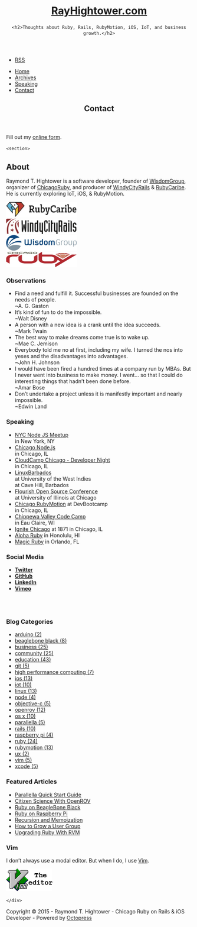 
<!DOCTYPE html>
<!--[if IEMobile 7 ]><html class="no-js iem7"><![endif]-->
<!--[if lt IE 9]><html class="no-js lte-ie8"><![endif]-->
<!--[if (gt IE 8)|(gt IEMobile 7)|!(IEMobile)|!(IE)]><!--><html class="no-js" lang="en"><!--<![endif]-->
<head>
  <meta charset="utf-8">
  <title>Contact - RayHightower.com</title>
  <meta name="author" content="Raymond T. Hightower - Chicago Ruby on Rails & iOS Developer">

  
  <meta name="description" content="Contact Fill out my online form. var r7w8p9;(function(d, t) {
var s = d.createElement(t), options = {
'userName':'wisdomgroup', 'formHash':'r7w8p9 &hellip;">
  

  <!-- http://t.co/dKP3o1e -->
  <meta name="HandheldFriendly" content="True">
  <meta name="MobileOptimized" content="320">
  <meta name="viewport" content="width=device-width, initial-scale=1">

  
  <link rel="canonical" href="http://RayHightower.com/contact/index.mdown">
  <link href="/favicon.png" rel="icon">
  <link href="/stylesheets/screen.css" media="screen, projection" rel="stylesheet" type="text/css">
  <link href="/atom.xml" rel="alternate" title="RayHightower.com" type="application/atom+xml">
  <script src="/javascripts/modernizr-2.0.js"></script>
  <script src="//ajax.googleapis.com/ajax/libs/jquery/1.9.1/jquery.min.js"></script>
  <script>!window.jQuery && document.write(unescape('%3Cscript src="/javascripts/libs/jquery.min.js"%3E%3C/script%3E'))</script>
  <script src="/javascripts/octopress.js" type="text/javascript"></script>
  <!--Fonts from Google"s Web font directory at http://google.com/webfonts -->
<link href="http://fonts.googleapis.com/css?family=PT+Serif:regular,italic,bold,bolditalic" rel="stylesheet" type="text/css">
<link href="http://fonts.googleapis.com/css?family=PT+Sans:regular,italic,bold,bolditalic" rel="stylesheet" type="text/css">

<!-- Arvo is like Rockwell. Added by RTH on 12/27/2012. -->
<link href='http://fonts.googleapis.com/css?family=Arvo:700' rel='stylesheet' type='text/css'>

  
  <script type="text/javascript">
    var _gaq = _gaq || [];
    _gaq.push(['_setAccount', 'UA-330946-28']);
    _gaq.push(['_trackPageview']);

    (function() {
      var ga = document.createElement('script'); ga.type = 'text/javascript'; ga.async = true;
      ga.src = ('https:' == document.location.protocol ? 'https://ssl' : 'http://www') + '.google-analytics.com/ga.js';
      var s = document.getElementsByTagName('script')[0]; s.parentNode.insertBefore(ga, s);
    })();
  </script>


</head>

<body   >
  <header role="banner"><hgroup>
  <h1><a href="/">RayHightower.com</a></h1>
  
    <h2>Thoughts about Ruby, Rails, RubyMotion, iOS, IoT, and business growth.</h2>
  
</hgroup>

</header>
  <nav role="navigation"><ul class="subscription" data-subscription="rss">
  <li><a href="/atom.xml" rel="subscribe-rss" title="subscribe via RSS">RSS</a></li>
  
</ul>
  
<ul class="main-navigation">
  <li><a href="/">Home</a></li>
  <li><a href="/blog/archives">Archives</a></li>
  <li><a href="/speaking">Speaking</a></li>
  <li><a href="/contact">Contact</a></li>
</ul>

</nav>
  <div id="main">
    <div id="content">
      <div>
<article role="article">
  
  <header>
    <h1 class="entry-title">Contact</h1>
    
  </header>
  
  <div id="wufoo-r7w8p9">
Fill out my <a href="http://wisdomgroup.wufoo.com/forms/r7w8p9">online form</a>.
</div>
<script type="text/javascript">var r7w8p9;(function(d, t) {
var s = d.createElement(t), options = {
'userName':'wisdomgroup', 
'formHash':'r7w8p9', 
'autoResize':true,
'height':'697',
'async':true,
'header':'show', 
'ssl':true};
s.src = ('https:' == d.location.protocol ? 'https://' : 'http://') + 'wufoo.com/scripts/embed/form.js';
s.onload = s.onreadystatechange = function() {
var rs = this.readyState; if (rs) if (rs != 'complete') if (rs != 'loaded') return;
try { r7w8p9 = new WufooForm();r7w8p9.initialize(options);r7w8p9.display(); } catch (e) {}};
var scr = d.getElementsByTagName(t)[0], par = scr.parentNode; par.insertBefore(s, scr);
})(document, 'script');</script>

  
</article>

</div>

<aside class="sidebar">
  
    <section>
  <h1>About</h1>
  <p>Raymond T. Hightower is a software developer, founder of <a href="http://wisdomgroup.com">WisdomGroup</a>, organizer of <a href="http://chicagoruby.org">ChicagoRuby</a>, and producer of <a href="http://windycityrails.org">WindyCityRails</a> & <a href="http://rubycaribe.com">RubyCaribe</a>. He is currently exploring IoT, iOS, & RubyMotion.
  </p>
  <p>
  <a href="http://rubycaribe.com"><img src="/images/rubycaribe.jpg" width="191" height="42" alt="RubyCaribe - Ruby conference in Barbados. Ruby in the Caribbean. Ruby on Rails." title="RubyCaribe - Ruby conference in Barbados. Ruby in the Caribbean. Ruby on Rails."/></a><br/>
  <a href="http://windycityrails.org"><img src="/images/windycityrails.jpg" width="191" height="42" alt="WindyCityRails - Ruby on Rails Conference in Chicago, IL USA" title="WindyCityRails - Ruby on Rails Conference in Chicago, IL USA"/></a><br/>
  <a href="http://wisdomgroup.com"><img src="/images/wisdomgroup.jpg" width="191" height="42" alt="WisdomGroup - Ruby on Rails. MVP. iPhone. iPad." title="WisdomGroup - Ruby on Rails. MVP. iPhone. iPad."/></a><br/>
  <a href="http://chicagoruby.org"><img src="/images/chicagoruby.jpg" width="191" height="42" alt="ChicagoRuby - Ruby on Rails in Chicago, IL USA" title="ChicagoRuby - Ruby on Rails in Chicago, IL USA" /></a><br/>
  </p>
</section>
<section>
  <h1>Observations</h1>
  <ul>
    <li>Find a need and fulfill it. Successful businesses are founded on the needs of people.<br/>~A. G. Gaston</li>
    <li>It&#8217;s kind of fun to do the impossible.<br/>~Walt Disney</li>
    <li>A person with a new idea is a crank until the idea succeeds.<br/> ~Mark Twain</li>
    <li>The best way to make dreams come true is to wake up.<br/> ~Mae C. Jemison</li>
    <li>Everybody told me no at first, including my wife. I turned the
    nos into yeses and the disadvantages into advantages.<br/>~John H.
    Johnson</li>
    <li>I would have been fired a hundred times at a company run by
    MBAs. But I never went into business to make money. I went&#8230; so
    that I could do interesting things that hadn&#8217;t been done
    before.<br/>~Amar Bose</li>
    <li>Don&#8217;t undertake a project unless it is manifestly important and nearly impossible.<br/>~Edwin Land</li>
  </ul>
</section>
<section>
  <h1>Speaking</h1>
  <ul>
    <li><a href="http://www.meetup.com/nodejs/events/206159562/">NYC Node JS Meetup</a><br/>in New York, NY</li>
    <li><a href="http://www.meetup.com/Chicago-Nodejs/events/177556202">Chicago Node.js</a><br/>in Chicago, IL</li>
    <li><a href="https://www.eventbrite.com/e/cloudcamp-chicago-developer-night-registration-11736697779">CloudCamp Chicago - Developer Night</a><br/>in Chicago, IL</li>
    <li><a href="http://LinuxBarbados.org">LinuxBarbados</a><br/>at University of the West Indies<br/>at Cave Hill, Barbados</li>
    <li><a href="http://flourishconf.com/2014/">Flourish Open Source Conference</a><br/>at University of Illinois at Chicago</li>
    <li><a href="http://www.meetup.com/Chicago-RubyMotion/events/143412442/">Chicago RubyMotion</a> at DevBootcamp<br/>in Chicago, IL</li>
    <li><a href="http://chippewavalleycodecamp.com/">Chippewa Valley Code Camp</a><br/>in Eau Claire, WI</li> 
    <li><a href="http://ignitechi.org">Ignite Chicago</a> at 1871 in Chicago, IL</li>
    <li><a href="/blog/2012/10/29/building-ios-apps-with-ruby-motion/">Aloha Ruby</a> in Honolulu, HI</li>
    <li><a href="/blog/2012/10/29/building-ios-apps-with-ruby-motion/">Magic Ruby</a> in Orlando, FL</li>
  </ul>
</section>
<section>
  <h1>Social Media</h1>
		<ul class="social" id="css3">
			<li class="twitter">
				<a href="http://twitter.com/rayhightower"><strong>Twitter</strong></a>
			</li>
			<li class="github">
				<a href="http://www.github.com/rayhightower"><strong>GitHub</strong></a>
			</li>
			<li class="linkedin">
				<a href="http://www.linkedin.com/in/rayhightower"><strong>LinkedIn</strong></a>
			</li>
			<li class="vimeo">
				<a href="http://vimeo.com/chicagoruby"><strong>Vimeo</strong></a>
			</li>
		</ul>
    <p>&nbsp;<br/>&nbsp;</p>
</section>
<!-- added by RTH 1/9/2013 from http://www.dotnetguy.co.uk/post/2012/06/25/octopress-category-list-plugin/ -->
<section>
  <h1>Blog Categories</h1>
  <ul id="categories">
    <li class='category'><a href='/blog/categories/arduino/'>arduino (2)</a></li>
<li class='category'><a href='/blog/categories/beaglebone-black/'>beaglebone black (8)</a></li>
<li class='category'><a href='/blog/categories/business/'>business (25)</a></li>
<li class='category'><a href='/blog/categories/community/'>community (25)</a></li>
<li class='category'><a href='/blog/categories/education/'>education (43)</a></li>
<li class='category'><a href='/blog/categories/git/'>git (5)</a></li>
<li class='category'><a href='/blog/categories/high-performance-computing/'>high performance computing (7)</a></li>
<li class='category'><a href='/blog/categories/ios/'>ios (13)</a></li>
<li class='category'><a href='/blog/categories/iot/'>iot (10)</a></li>
<li class='category'><a href='/blog/categories/linux/'>linux (13)</a></li>
<li class='category'><a href='/blog/categories/node/'>node (4)</a></li>
<li class='category'><a href='/blog/categories/objective-c/'>objective-c (5)</a></li>
<li class='category'><a href='/blog/categories/openrov/'>openrov (12)</a></li>
<li class='category'><a href='/blog/categories/os-x/'>os x (10)</a></li>
<li class='category'><a href='/blog/categories/parallella/'>parallella (5)</a></li>
<li class='category'><a href='/blog/categories/rails/'>rails (10)</a></li>
<li class='category'><a href='/blog/categories/raspberry-pi/'>raspberry pi (4)</a></li>
<li class='category'><a href='/blog/categories/ruby/'>ruby (24)</a></li>
<li class='category'><a href='/blog/categories/rubymotion/'>rubymotion (13)</a></li>
<li class='category'><a href='/blog/categories/ux/'>ux (2)</a></li>
<li class='category'><a href='/blog/categories/vim/'>vim (5)</a></li>
<li class='category'><a href='/blog/categories/xcode/'>xcode (5)</a></li>

  </ul>
</section>
<section>
  <h1>Featured Articles</h1>
  <ul>
    <li><a href="/blog/2014/07/07/parallella-quick-start-guide-with-gotchas/">Parallella Quick Start Guide</a></li>
    <li><a href="/blog/2014/06/16/citizen-science-with-openrov/">Citizen Science With OpenROV</a></li>
    <li><a href="/blog/2014/01/02/beaglebone-black-ubuntu-part-1/">Ruby on BeagleBone Black</a></li>
    <li><a href="/blog/2012/12/03/ruby-on-raspberry-pi/">Ruby on Raspberry Pi</a></li>
    <li><a href="/blog/2014/04/12/recursion-and-memoization/">Recursion and Memoization</a></li>
    <li><a href="/blog/2014/05/30/how-to-grow-a-user-group/">How to Grow a User Group</a></li>
    <li><a href="/blog/2013/05/16/upgrading-ruby-with-rvm/">Upgrading Ruby With RVM</a></li>
  </ul>
</section>
<section>
  <h1>Vim</h1>
  <p>I don&#8217;t always use a modal editor. But when I do, I use <a href="/blog/2013/01/12/why-i-use-vim/">Vim</a>.</p>
  <p>
  <a href="/blog/2013/01/12/why-i-use-vim/"><img src="/images/vim_editor.gif" width="125" height="60" alt="Vim, the editor" title="Vim, the editor"/></a>
  </p>
</section>

  
</aside>


    </div>
  </div>
  <footer role="contentinfo"><p>
  Copyright &copy; 2015 - Raymond T. Hightower - Chicago Ruby on Rails & iOS Developer -
  <span class="credit">Powered by <a href="http://octopress.org">Octopress</a></span>
</p>

</footer>
  

<script type="text/javascript">
      var disqus_shortname = 'rayhightower';
      
        
        var disqus_script = 'count.js';
      
    (function () {
      var dsq = document.createElement('script'); dsq.type = 'text/javascript'; dsq.async = true;
      dsq.src = '//' + disqus_shortname + '.disqus.com/' + disqus_script;
      (document.getElementsByTagName('head')[0] || document.getElementsByTagName('body')[0]).appendChild(dsq);
    }());
</script>







  <script type="text/javascript">
    (function(){
      var twitterWidgets = document.createElement('script');
      twitterWidgets.type = 'text/javascript';
      twitterWidgets.async = true;
      twitterWidgets.src = '//platform.twitter.com/widgets.js';
      document.getElementsByTagName('head')[0].appendChild(twitterWidgets);
    })();
  </script>





</body>
</html>
